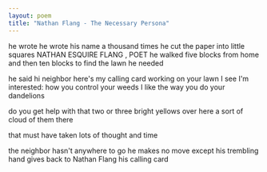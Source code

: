 ```yaml
---
layout: poem
title: "Nathan Flang - The Necessary Persona"
---
```



he wrote
he wrote his name a thousand times
he cut the paper into little squares
NATHAN ESQUIRE FLANG , POET
he walked five blocks from home
and then ten blocks
to find the lawn he needed

he said
hi neighbor
here's my calling card
working on your lawn I see
I'm interested: how you control your weeds
I like the way you do your dandelions

do you get help with that
two or three bright yellows over here
a sort of cloud of them there

that must have taken lots of thought and time

the neighbor hasn't anywhere to go
he makes no move
except his trembling  hand
gives  back to Nathan Flang
his calling card
